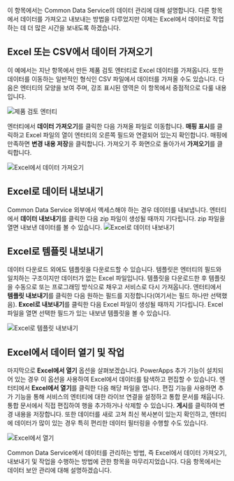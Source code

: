 이 항목에서는 Common Data Service의 데이터 관리에 대해 설명합니다. 다른 항목에서 데이터를 가져오고 내보내는 방법을 다루었지만 이제는 Excel에서 데이터로 작업하는 데 더 많은 시간을 보내도록 하겠습니다.

## <a name="import-data-from-excel-or-csv"></a>Excel 또는 CSV에서 데이터 가져오기
이 예에서는 지난 항목에서 만든 제품 검토 엔터티로 Excel 데이터를 가져옵니다. 또한 데이터를 이동하는 일반적인 형식인 CSV 파일에서 데이터를 가져올 수도 있습니다. 다음은 엔터티의 모양을 보여 주며, 강조 표시된 영역은 이 항목에서 중점적으로 다룰 내용입니다.

![제품 검토 엔터티](./media/learning-common-data-service-manage/product-review-entity.png)

엔터티에서 **데이터 가져오기**를 클릭한 다음 가져올 파일로 이동합니다. **매핑 표시**를 클릭하고 Excel 파일의 열이 엔터티의 오른쪽 필드와 연결되어 있는지 확인합니다. 매핑에 만족하면 **변경 내용 저장**을 클릭합니다. 가져오기 주 화면으로 돌아가서 **가져오기**를 클릭합니다.

![Excel에서 데이터 가져오기](./media/learning-common-data-service-manage/import-data.png)

## <a name="export-data-to-excel"></a>Excel로 데이터 내보내기
Common Data Service 외부에서 액세스해야 하는 경우 데이터를 내보냅니다. 엔터티에서 **데이터 내보내기**를 클릭한 다음 zip 파일이 생성될 때까지 기다립니다. zip 파일을 열면 내보낸 데이터를 볼 수 있습니다. 
![Excel로 데이터 내보내기](./media/learning-common-data-service-manage/export-data.png)

## <a name="export-a-template-to-excel"></a>Excel로 템플릿 내보내기
데이터 다운로드 외에도 템플릿을 다운로드할 수 있습니다. 템플릿은 엔터티의 필드와 일치하는 구조이지만 데이터가 없는 Excel 파일입니다. 템플릿을 다운로드한 후 템플릿을 수동으로 또는 프로그래밍 방식으로 채우고 서비스로 다시 가져옵니다. 엔터티에서 **템플릿 내보내기**를 클릭한 다음 원하는 필드를 지정합니다(여기서는 필드 하나만 선택했음). **Excel로 내보내기**를 클릭한 다음 Excel 파일이 생성될 때까지 기다립니다. Excel 파일을 열면 선택한 필드가 있는 내보낸 템플릿을 볼 수 있습니다.

![Excel로 템플릿 내보내기](./media/learning-common-data-service-manage/export-template.png)

## <a name="open-and-work-with-data-in-excel"></a>Excel에서 데이터 열기 및 작업
마지막으로 **Excel에서 열기** 옵션을 살펴보겠습니다. PowerApps 추가 기능이 설치되어 있는 경우 이 옵션을 사용하여 Excel에서 데이터를 탐색하고 편집할 수 있습니다. 엔터티에서 **Excel에서 열기**를 클릭한 다음 해당 파일을 엽니다. 편집 기능을 사용하면 추가 기능을 통해 서비스의 엔터티에 대한 라이브 연결을 설정하고 통합 문서를 채웁니다. 통합 문서에서 직접 편집하여 행을 추가하거나 삭제할 수 있습니다. **게시**를 클릭하여 변경 내용을 저장합니다. 또한 데이터를 새로 고쳐 최신 복사본이 있는지 확인하고, 엔터티에 데이터가 많이 있는 경우 특히 편리한 데이터 필터링을 수행할 수도 있습니다.

![Excel에서 열기](./media/learning-common-data-service-manage/open-excel.png)

Common Data Service에서 데이터를 관리하는 방법, 즉 Excel에서 데이터 가져오기, 내보내기 및 작업을 수행하는 방법에 관한 항목을 마무리지었습니다. 다음 항목에서는 데이터 보안 관리에 대해 설명하겠습니다.

